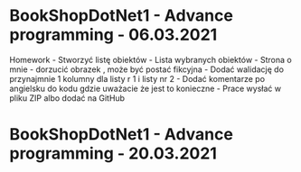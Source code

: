 # BookShopDotNet1 - Advance programming - 06.03.2021
Homework
	- Stworzyć listę obiektów 
	- Lista wybranych obiektów 
	- Strona o mnie - dorzucić obrazek , może być postać fikcyjna 
	- Dodać walidację do przynajmnie 1 kolumny dla listy r 1 i listy nr 2 
	- Dodać komentarze po angielsku do kodu gdzie uważacie że jest to konieczne 
	- Prace wysłać w pliku ZIP albo dodać na GitHub

# BookShopDotNet1 - Advance programming - 20.03.2021
